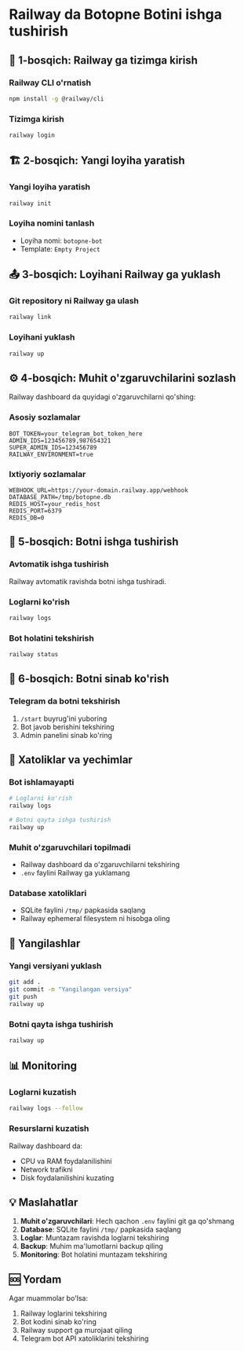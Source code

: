 # Railway da Botopne Botini ishga tushirish

## 🚀 1-bosqich: Railway ga tizimga kirish

### Railway CLI o'rnatish
```bash
npm install -g @railway/cli
```

### Tizimga kirish
```bash
railway login
```

## 🏗 2-bosqich: Yangi loyiha yaratish

### Yangi loyiha yaratish
```bash
railway init
```

### Loyiha nomini tanlash
- Loyiha nomi: `botopne-bot`
- Template: `Empty Project`

## 📤 3-bosqich: Loyihani Railway ga yuklash

### Git repository ni Railway ga ulash
```bash
railway link
```

### Loyihani yuklash
```bash
railway up
```

## ⚙️ 4-bosqich: Muhit o'zgaruvchilarini sozlash

Railway dashboard da quyidagi o'zgaruvchilarni qo'shing:

### Asosiy sozlamalar
```
BOT_TOKEN=your_telegram_bot_token_here
ADMIN_IDS=123456789,987654321
SUPER_ADMIN_IDS=123456789
RAILWAY_ENVIRONMENT=true
```

### Ixtiyoriy sozlamalar
```
WEBHOOK_URL=https://your-domain.railway.app/webhook
DATABASE_PATH=/tmp/botopne.db
REDIS_HOST=your_redis_host
REDIS_PORT=6379
REDIS_DB=0
```

## 🔧 5-bosqich: Botni ishga tushirish

### Avtomatik ishga tushirish
Railway avtomatik ravishda botni ishga tushiradi.

### Loglarni ko'rish
```bash
railway logs
```

### Bot holatini tekshirish
```bash
railway status
```

## 📱 6-bosqich: Botni sinab ko'rish

### Telegram da botni tekshirish
1. `/start` buyrug'ini yuboring
2. Bot javob berishini tekshiring
3. Admin panelini sinab ko'ring

## 🚨 Xatoliklar va yechimlar

### Bot ishlamayapti
```bash
# Loglarni ko'rish
railway logs

# Botni qayta ishga tushirish
railway up
```

### Muhit o'zgaruvchilari topilmadi
- Railway dashboard da o'zgaruvchilarni tekshiring
- `.env` faylini Railway ga yuklamang

### Database xatoliklari
- SQLite faylini `/tmp/` papkasida saqlang
- Railway ephemeral filesystem ni hisobga oling

## 🔄 Yangilashlar

### Yangi versiyani yuklash
```bash
git add .
git commit -m "Yangilangan versiya"
git push
railway up
```

### Botni qayta ishga tushirish
```bash
railway up
```

## 📊 Monitoring

### Loglarni kuzatish
```bash
railway logs --follow
```

### Resurslarni kuzatish
Railway dashboard da:
- CPU va RAM foydalanilishini
- Network trafikni
- Disk foydalanilishini kuzating

## 💡 Maslahatlar

1. **Muhit o'zgaruvchilari**: Hech qachon `.env` faylini git ga qo'shmang
2. **Database**: SQLite faylini `/tmp/` papkasida saqlang
3. **Loglar**: Muntazam ravishda loglarni tekshiring
4. **Backup**: Muhim ma'lumotlarni backup qiling
5. **Monitoring**: Bot holatini muntazam tekshiring

## 🆘 Yordam

Agar muammolar bo'lsa:
1. Railway loglarini tekshiring
2. Bot kodini sinab ko'ring
3. Railway support ga murojaat qiling
4. Telegram bot API xatoliklarini tekshiring

